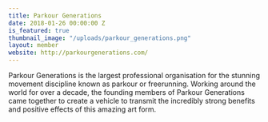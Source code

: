 ```yaml
---
title: Parkour Generations
date: 2018-01-26 00:00:00 Z
is_featured: true
thumbnail_image: "/uploads/parkour_generations.png"
layout: member
website: http://parkourgenerations.com/
---
```


Parkour Generations is the largest professional organisation for the stunning movement discipline known as parkour or freerunning. Working around the world for over a decade, the founding members of Parkour Generations came together to create a vehicle to transmit the incredibly strong benefits and positive effects of this amazing art form.
